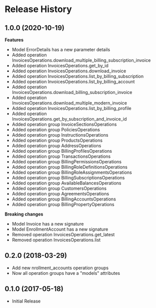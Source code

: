 # Release History

## 1.0.0 (2020-10-19)

**Features**

  - Model ErrorDetails has a new parameter details
  - Added operation InvoicesOperations.download_multiple_billing_subscription_invoice
  - Added operation InvoicesOperations.get_by_id
  - Added operation InvoicesOperations.download_invoice
  - Added operation InvoicesOperations.list_by_billing_subscription
  - Added operation InvoicesOperations.list_by_billing_account
  - Added operation InvoicesOperations.download_billing_subscription_invoice
  - Added operation InvoicesOperations.download_multiple_modern_invoice
  - Added operation InvoicesOperations.list_by_billing_profile
  - Added operation InvoicesOperations.get_by_subscription_and_invoice_id
  - Added operation group InvoiceSectionsOperations
  - Added operation group PoliciesOperations
  - Added operation group InstructionsOperations
  - Added operation group ProductsOperations
  - Added operation group AddressOperations
  - Added operation group BillingProfilesOperations
  - Added operation group TransactionsOperations
  - Added operation group BillingPermissionsOperations
  - Added operation group BillingRoleDefinitionsOperations
  - Added operation group BillingRoleAssignmentsOperations
  - Added operation group BillingSubscriptionsOperations
  - Added operation group AvailableBalancesOperations
  - Added operation group CustomersOperations
  - Added operation group AgreementsOperations
  - Added operation group BillingAccountsOperations
  - Added operation group BillingPropertyOperations

**Breaking changes**

  - Model Invoice has a new signature
  - Model EnrollmentAccount has a new signature
  - Removed operation InvoicesOperations.get_latest
  - Removed operation InvoicesOperations.list
  
## 0.2.0 (2018-03-29)

  - Add new nrollment_accounts operation groups
  - Now all operation groups have a "models" attributes

## 0.1.0 (2017-05-18)

  - Initial Release
